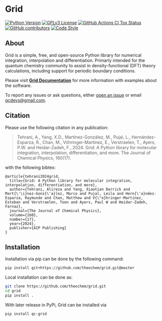 # Grid

[![Python Version](https://img.shields.io/badge/python-3.9%2B-blue.svg)](https://docs.python.org/3/whatsnew/3.9.html)
[![GPLv3 License](https://img.shields.io/badge/License-GPL%20v3-yellow.svg)](https://opensource.org/licenses/)
[![GitHub Actions CI Tox Status](https://github.com/theochem/grid/actions/workflows/pytest.yaml/badge.svg)](https://github.com/theochem/grid/actions/workflows/pytest.yaml)
[![GitHub contributors](https://img.shields.io/github/contributors/theochem/grid.svg)](https://github.com/theochem/grid/graphs/contributors)
[![Code Style](https://img.shields.io/badge/code%20style-black-black.svg)](https://black.readthedocs.io/en/stable/)

## About
Grid is a simple, free, and open-source Python library for numerical integration, interpolation and differentiation.
Primarly intended for the quantum chemistry community to assist in density-functional (DFT) theory calculations,
including support for periodic boundary conditions.

Please visit [**Grid Documentation**](https://grid.qcdevs.org/) for more information with
examples about the software.

To report any issues or ask questions, either [open an issue](
https://github.com/theochem/grid/issues/new) or email [qcdevs@gmail.com]().


## Citation
Please use the following citation in any publication:

> Tehrani, A., Yang, X.D., Martínez-González, M., Pujal, L., Hernández-Esparza, R., Chan, M., Vöhringer-Martinez, E., Verstraelen, T., Ayers, P.W. and Heidar-Zadeh, F., 2024. Grid: A Python library for molecular integration, interpolation, differentiation, and more. The Journal of Chemical Physics, 160(17).

with the following bibtex:

```
@article{tehrani2024grid,
  title={Grid: A Python library for molecular integration, interpolation, differentiation, and more},
  author={Tehrani, Alireza and Yang, Xiaotian Derrick and Mart{\'\i}nez-Gonz{\'a}lez, Marco and Pujal, Leila and Hern{\'a}ndez-Esparza, Raymundo and Chan, Matthew and V{\"o}hringer-Martinez, Esteban and Verstraelen, Toon and Ayers, Paul W and Heidar-Zadeh, Farnaz},
  journal={The Journal of Chemical Physics},
  volume={160},
  number={17},
  year={2024},
  publisher={AIP Publishing}
}
```

## Installation

Installation via pip can be done by the following command:
```bash
pip install git+https://github.com/theochem/grid.git@master
```

Local installation can be done as:
```bash
git clone https://github.com/theochem/grid.git
cd grid
pip install .
```

With later release in PyPi, Grid can be installed via
```bash
pip install qc-grid
```
